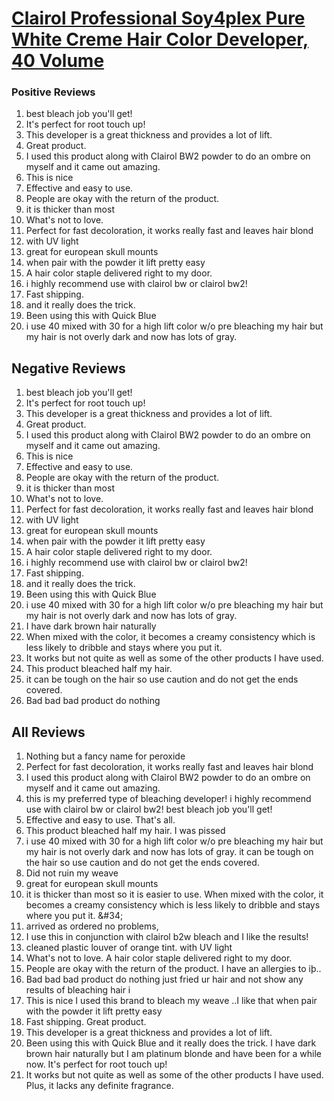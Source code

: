 # [Clairol Professional Soy4plex Pure White Creme Hair Color Developer, 40 Volume](https://products.checkmycream.com/products/Clairol-Professional-Soy4plex-Pure-White-Creme-Hair-Color-Developer-40-Volume.html)

### Positive Reviews

<ol>
      <li>best bleach job you&#x27;ll get!</li>
      <li>It&#x27;s perfect for root touch up!</li>
      <li>This developer is a great thickness and provides a lot of lift.</li>
      <li>Great product.</li>
      <li>I used this product along with Clairol BW2 powder to do an ombre on myself and it came out amazing.</li>
      <li>This is nice</li>
      <li>Effective and easy to use.</li>
      <li>People are okay with the return of the product.</li>
      <li>it is thicker than most</li>
      <li>What&#x27;s not to love.</li>
      <li>Perfect for fast decoloration, it works really fast and leaves hair blond</li>
      <li>with UV light</li>
      <li>great for european skull mounts</li>
      <li>when pair with the powder it lift pretty easy</li>
      <li>A hair color staple delivered right to my door.</li>
      <li>i highly recommend use with clairol  bw or clairol bw2!</li>
      <li>Fast shipping.</li>
      <li>and it really does the trick.</li>
      <li>Been using this with Quick Blue</li>
      <li>i use 40 mixed with 30 for a high lift color w/o pre bleaching my hair but my hair is not overly dark and now has lots of gray.  </li>
</ol>


<h2>Negative Reviews</h2>
<ol>
<li> best bleach job you&#x27;ll get!</li>
<li> It&#x27;s perfect for root touch up!</li>
<li> This developer is a great thickness and provides a lot of lift.</li>
<li> Great product.</li>
<li> I used this product along with Clairol BW2 powder to do an ombre on myself and it came out amazing.</li>
<li> This is nice</li>
<li> Effective and easy to use.</li>
<li> People are okay with the return of the product.</li>
<li> it is thicker than most</li>
<li> What&#x27;s not to love.</li>
<li> Perfect for fast decoloration, it works really fast and leaves hair blond</li>
<li> with UV light</li>
<li> great for european skull mounts</li>
<li> when pair with the powder it lift pretty easy</li>
<li> A hair color staple delivered right to my door.</li>
<li> i highly recommend use with clairol  bw or clairol bw2!</li>
<li> Fast shipping.</li>
<li> and it really does the trick.</li>
<li> Been using this with Quick Blue</li>
<li> i use 40 mixed with 30 for a high lift color w/o pre bleaching my hair but my hair is not overly dark and now has lots of gray.  </li>
<li> I have dark brown hair naturally</li>
<li> When mixed with the color, it becomes a creamy consistency which is less likely to dribble and stays where you put it.</li>
<li> It works but not quite as well as some of the other products I have used.  </li>
<li> This product bleached half my hair.</li>
<li> it can be tough on the hair so use caution and do not get the ends covered.</li>
<li> Bad bad bad product do nothing</li>
</ol>

<h2>All Reviews</h2>

<ol>
    <li> Nothing but a fancy name for peroxide</li>
    <li> Perfect for fast decoloration, it works really fast and leaves hair blond</li>
    <li> I used this product along with Clairol BW2 powder to do an ombre on myself and it came out amazing.</li>
    <li> this is my preferred type of bleaching developer! i highly recommend use with clairol  bw or clairol bw2! best bleach job you&#x27;ll get!</li>
    <li> Effective and easy to use. That&#x27;s all.</li>
    <li> This product bleached half my hair. I was pissed</li>
    <li> i use 40 mixed with 30 for a high lift color w/o pre bleaching my hair but my hair is not overly dark and now has lots of gray.  it can be tough on the hair so use caution and do not get the ends covered.</li>
    <li> Did not ruin my weave</li>
    <li> great for european skull mounts</li>
    <li> it is thicker than most so it is easier to use. When mixed with the color, it becomes a creamy consistency which is less likely to dribble and stays where you put it. &amp;#34;</li>
    <li> arrived as ordered no problems,</li>
    <li> I use this in conjunction with clairol b2w bleach and I like the results!</li>
    <li> cleaned plastic louver of orange tint. with UV light</li>
    <li> What&#x27;s not to love. A hair color staple delivered right to my door.</li>
    <li> People are okay with the return of the product. I have an allergies to iþ..</li>
    <li> Bad bad bad product do nothing just fried ur hair and not show any results of bleaching hair i</li>
    <li> This is nice I used this brand to bleach my weave ..I like that when pair with the powder it lift pretty easy</li>
    <li> Fast shipping. Great product.</li>
    <li> This developer is a great thickness and provides a lot of lift.</li>
    <li> Been using this with Quick Blue and it really does the trick. I have dark brown hair naturally but I am platinum blonde and have been for a while now. It&#x27;s perfect for root touch up!</li>
    <li> It works but not quite as well as some of the other products I have used.  Plus, it lacks any definite fragrance.</li>
</ol>




